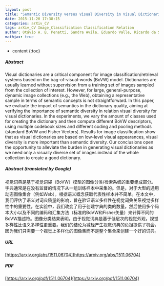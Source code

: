 ```yaml
---
layout: post
title: "Semantic Diversity versus Visual Diversity in Visual Dictionaries"
date: 2015-11-20 17:38:15
categories: arXiv_CV
tags: arXiv_CV Image_Classification Classification Relation
author: Otávio A. B. Penatti, Sandra Avila, Eduardo Valle, Ricardo da S. Torres
mathjax: true
---
```


* content
{:toc}

##### Abstract
Visual dictionaries are a critical component for image classification/retrieval systems based on the bag-of-visual-words (BoVW) model. Dictionaries are usually learned without supervision from a training set of images sampled from the collection of interest. However, for large, general-purpose, dynamic image collections (e.g., the Web), obtaining a representative sample in terms of semantic concepts is not straightforward. In this paper, we evaluate the impact of semantics in the dictionary quality, aiming at verifying the importance of semantic diversity in relation visual diversity for visual dictionaries. In the experiments, we vary the amount of classes used for creating the dictionary and then compute different BoVW descriptors, using multiple codebook sizes and different coding and pooling methods (standard BoVW and Fisher Vectors). Results for image classification show that as visual dictionaries are based on low-level visual appearances, visual diversity is more important than semantic diversity. Our conclusions open the opportunity to alleviate the burden in generating visual dictionaries as we need only a visually diverse set of images instead of the whole collection to create a good dictionary.

##### Abstract (translated by Google)
视觉词典是基于视觉词袋（BoVW）模型的图像分类/检索系统的重要组成部分。字典通常是在没有监督的情况下从一组训练样本中采集的。但是，对于大型的通用动态图像集合（例如Web），根据语义概念获取代表性样本并不简单。在本文中，我们评估了语义对词典质量的影响，旨在验证语义多样性在视觉词典关系视觉多样性中的重要性。在实验中，我们改变了用于创建字典的类的数量，然后使用多个码本大小以及不同的编码和汇集方法（标准的BoVW和Fisher矢量）来计算不同的BoVW描述符。图像分类结果表明，由于视觉词典是基于低层次的视觉外观，视觉多样性比语义多样性更重要。我们的结论为减轻产生视觉词典的负担提供了机会，因为我们只需要一个视觉上多样化的图像集而不是整个集合来创建一个好的词典。

##### URL
[https://arxiv.org/abs/1511.06704](https://arxiv.org/abs/1511.06704)

##### PDF
[https://arxiv.org/pdf/1511.06704](https://arxiv.org/pdf/1511.06704)


